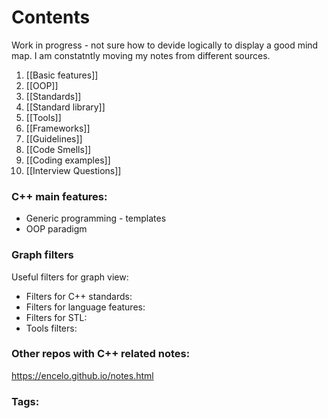 # Contents 
Work in progress - not sure how to devide logically to display a good mind map. 
I am constatntly moving my notes from different sources. 

1. [[Basic features]]
2. [[OOP]] 
3. [[Standards]] 
4. [[Standard library]]
5. [[Tools]] 
6. [[Frameworks]] 
7. [[Guidelines]] 
8. [[Code Smells]] 
9. [[Coding examples]]
10. [[Interview Questions]]

### C++ main features: 
* Generic programming - templates 
* OOP paradigm 	

### Graph filters
Useful filters for graph view:
* Filters for C++ standards:
* Filters for language features: 
* Filters for STL: 
* Tools filters:  

### Other repos with C++ related notes: 
https://encelo.github.io/notes.html

### Tags: 